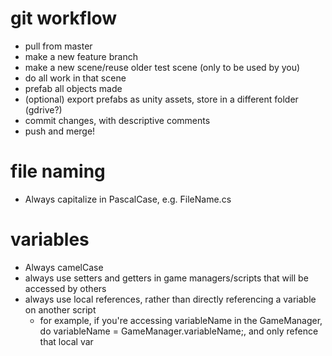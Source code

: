 # git workflow

* pull from master
* make a new feature branch
* make a new scene/reuse older test scene (only to be used by you)
* do all work in that scene
* prefab all objects made
* (optional) export prefabs as unity assets, store in a different folder (gdrive?)
* commit changes, with descriptive comments
* push and merge!

# file naming

* Always capitalize in PascalCase, e.g. FileName.cs

# variables

* Always camelCase
* always use setters and getters in game managers/scripts that will be accessed by others
* always use local references, rather than directly referencing a variable on another script
	* for example, if you're accessing variableName in the GameManager, do variableName = GameManager.variableName;, and only refence that local var
